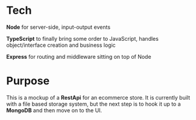 # Tech
**Node** for server-side, input-output events

**TypeScript** to finally bring some order to JavaScript, handles object/interface creation and business logic

**Express** for routing and middleware sitting on top of Node

# Purpose
This is a mockup of a **RestApi** for an ecommerce store. It is currently built with a file based
storage system, but the next step is to hook it up to a **MongoDB** and then move on to the UI. 
